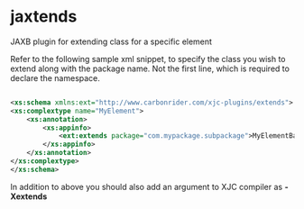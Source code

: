 # jaxtends
JAXB plugin for extending class for a specific element

Refer to the following sample xml snippet, to specify the class you wish to extend along with the package name. Not the first line, which is required to declare the namespace.

```xml

<xs:schema xmlns:ext="http://www.carbonrider.com/xjc-plugins/extends">
<xs:complextype name="MyElement">
	<xs:annotation>
		<xs:appinfo>
			<ext:extends package="com.mypackage.subpackage">MyElementBaseClass</ext:extends>
		</xs:appinfo>
	</xs:annotation>
</xs:complextype>
</xs:schema>

```

In addition to above you should also add an argument to XJC compiler as **-Xextends**